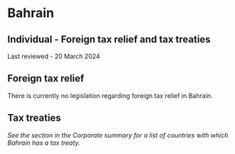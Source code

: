 # Bahrain
## Individual - Foreign tax relief and tax treaties
Last reviewed - 20 March 2024
## Foreign tax relief
There is currently no legislation regarding foreign tax relief in Bahrain.
## Tax treaties
_See the section in the Corporate summary for a list of countries with which Bahrain has a tax treaty._
